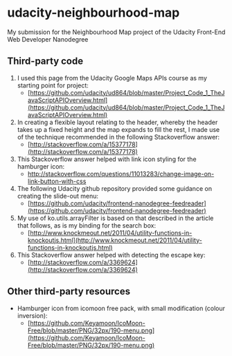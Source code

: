 # udacity-neighbourhood-map
My submission for the Neighbourhood Map project of the Udacity Front-End Web Developer Nanodegree

## Third-party code

1. I used this page from the Udacity Google Maps APIs course as my starting point for project:
    + [https://github.com/udacity/ud864/blob/master/Project_Code_1_TheJavaScriptAPIOverview.html](https://github.com/udacity/ud864/blob/master/Project_Code_1_TheJavaScriptAPIOverview.html)
2. In creating a flexible layout relating to the header, whereby the header takes up a fixed height and the map expands to fill the rest, I made use of the technique recommended in the following Stackoverflow answer:
    + [http://stackoverflow.com/a/15377178](http://stackoverflow.com/a/15377178)
3. This Stackoverflow answer helped with link icon styling for the hamburger icon:
    + http://stackoverflow.com/questions/11013283/change-image-on-link-button-with-css
4. The following Udacity github repository provided some guidance on creating the slide-out menu:
    + [https://github.com/udacity/frontend-nanodegree-feedreader](https://github.com/udacity/frontend-nanodegree-feedreader)
5. My use of ko.utils.arrayFilter is based on that described in the article that follows, as is my binding for the search box:
    + [http://www.knockmeout.net/2011/04/utility-functions-in-knockoutjs.html](http://www.knockmeout.net/2011/04/utility-functions-in-knockoutjs.html)
6. This Stackoverflow answer helped with detecting the escape key:
    + [http://stackoverflow.com/a/3369624](http://stackoverflow.com/a/3369624)

## Other third-party resources

- Hamburger icon from icomoon free pack, with small modification (colour inversion):
    + [https://github.com/Keyamoon/IcoMoon-Free/blob/master/PNG/32px/190-menu.png](https://github.com/Keyamoon/IcoMoon-Free/blob/master/PNG/32px/190-menu.png)